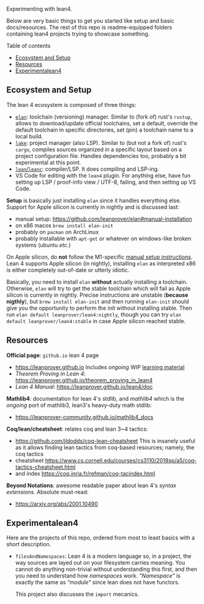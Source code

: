 Experimenting with lean4.



Below are very basic things to get you started like setup and basic docs/resources. The rest of this
repo is readme-equipped folders containing lean4 projects trying to showcase something.



Table of contents
- [Ecosystem and Setup](#ecosystem-and-setup)
- [Resources](#resources)
- [Experimentalean4](#experimentalean4)



## Ecosystem and Setup

The lean 4 ecosystem is composed of three things:
- [`elan`](https://github.com/leanprover/elan):
    toolchain (versioning) manager. Similar to (fork of) rust's `rustup`, allows to
    download/update official toolchains, set a default, override the default toolchain in specific
    directories, set (pin) a toolchain name to a local build.
- [`lake`](https://github.com/leanprover/lake):
    project manager (also LSP). Similar to (but not a fork of) rust's `cargo`, compiles
    sources organized in a specific layout based on a project configuration file. Handles
    dependencies too, probably a bit experimental at this point.
- [`lean`/`leanc`](https://github.com/leanprover/lean4):
    compiler/LSP. It does compiling and LSP-ing.
- VS Code for editing with the `lean4` plugin. For anything else, have fun setting up LSP /
  proof-info view / UTF-8, failing, and then setting up VS Code.



**Setup** is basically just installing `elan` since it handles everything else. Support for Apple
silicon is currently in nightly and is discussed last:
- manual setup:
    https://github.com/leanprover/elan#manual-installation
- on x86 macos `brew install elan-init`
- probably on `pacman` on ArchLinux
- probably installable with `apt-get` or whatever on windows-like broken systems (ubuntu *etc.*)

On Apple silicon, do **not** follow the M1-specific [manual setup
instructions](https://github.com/leanprover/elan#manual-installation). Lean 4 supports Apple silicon
(in nightly), installing `elan` as interpreted x86 is either completely out-of-date or utterly idiotic.

Basically, you need to install `elan` **without** actually installing a toolchain. Otherwise, `elan`
will try to get the stable toolchain which will fail as Apple silicon is currently in nightly.
Precise instructions are unstable (**because nigthly**), but `brew install elan-init` and then
running `elan-init` should give you the opportunity to perform the init without installing stable.
Then run `elan default leanprover/lean4:nightly`, though you can try `elan default
leanprover/lean4:stable` in case Apple silicon reached stable.



## Resources

**Official page**: `github.io` lean 4 page
- https://leanprover.github.io
Includes *ongoing* WIP [learning material](https://leanprover.github.io/documentation)
- *Theorem Proving in Lean 4*: https://leanprover.github.io/theorem_proving_in_lean4
- *Lean 4 Manual*: https://leanprover.github.io/lean4/doc



**Mathlib4**: documentation for lean 4's stdlib, and *mathlib4* which is the *ongoing* port of
mathlib3, lean3's heavy-duty math stdlib:
- https://leanprover-community.github.io/mathlib4_docs



**Coq/lean/cheatsheet**: relates coq and lean 3~4 tactics:
- https://github.com/jldodds/coq-lean-cheatsheet
This is insanely useful as it allows finding lean tactics from coq-based resources; namely, the coq
tactics
- cheatsheet https://www.cs.cornell.edu/courses/cs3110/2018sp/a5/coq-tactics-cheatsheet.html
- and index https://coq.inria.fr/refman/coq-tacindex.html



**Beyond Notations**: awesome readable paper about lean 4's *syntax extensions*. Absolute must-read:
- https://arxiv.org/abs/2001.10490



## Experimentalean4

Here are the projects of this repo, ordered from most to least basics with a short description.

- `filesAndNamespaces`:
    Lean 4 is a modern language so, in a project, the way sources are layed out on your filesystem
    carries meaning. You cannot do anything non-trivial without understanding this first, and then
    you need to understand how *namespaces* work. *"Namespace"* is exactly the same as *"module"*
    since lean does not have functors.

    This project also discusses the `import` mecanics.
